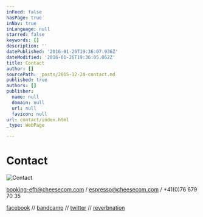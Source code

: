 ```yaml
---
inFeed: false
hasPage: true
inNav: true
inLanguage: null
starred: false
keywords: []
description: ''
datePublished: '2016-01-26T19:36:07.936Z'
dateModified: '2016-01-26T19:36:05.062Z'
title: Contact
author: []
sourcePath: _posts/2015-12-24-contact.md
published: true
authors: []
publisher:
  name: null
  domain: null
  url: null
  favicon: null
url: contact/index.html
_type: WebPage

---
```

# Contact
![Contact](https://s3-us-west-2.amazonaws.com/the-grid-img/p/7d6c8354f11b7dfb09e2a118780e3225d56d206f.jpg)

booking-efh@cheesecom.com / espresso@cheesecom.com / +41(0)76 679 70 35

[facebook][0] // [bandcamp][1] // [twitter][2] // [reverbnation][3]

[0]: https://www.facebook.com/espressofromhell
[1]: http://espressofromhell.bandcamp.com/
[2]: https://twitter.com/efhmusic
[3]: http://www.reverbnation.com/espressofromhell